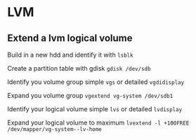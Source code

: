 # LVM

## Extend a lvm logical volume

Build in a new hdd and identify it with
``
lsblk
``

Create a partition table with gdisk
``
gdisk /dev/sdb
`` 

Identify you volume group
simple
``
vgs
``
or detailed
``
vgdidisplay
``

Expand you volume group
``
vgextend vg-system /dev/sdb1
``

Identify your logical volume
simple
``
lvs
``
or detailed
``
lvdisplay
``

Expand your logical volume to maximum
`` lvextend -l +100FREE /dev/mapper/vg-system--lv-home ``

